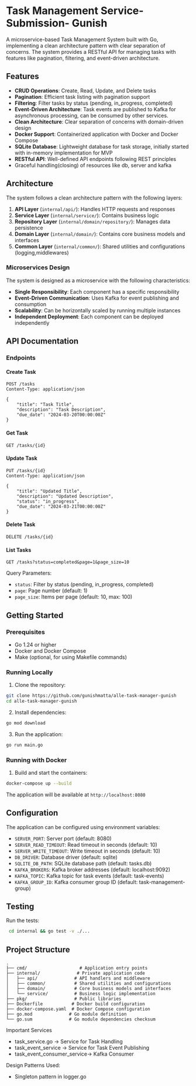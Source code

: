 # Task Management Service- Submission- Gunish

A microservice-based Task Management System built with Go, implementing a clean architecture pattern with clear separation of concerns.
The system provides a RESTful API for managing tasks with features like pagination, filtering, and event-driven architecture.

## Features

- **CRUD Operations**: Create, Read, Update, and Delete tasks
- **Pagination**: Efficient task listing with pagination support
- **Filtering**: Filter tasks by status (pending, in_progress, completed)
- **Event-Driven Architecture**: Task events are published to Kafka for asynchronous processing, can be consumed by other services.
- **Clean Architecture**: Clear separation of concerns with domain-driven design
- **Docker Support**: Containerized application with Docker and Docker Compose
- **SQLite Database**: Lightweight database for task storage, initially started with in-memory implementation for MVP
- **RESTful API**: Well-defined API endpoints following REST principles 
- Graceful handling(closing) of resources like db, server and kafka

## Architecture

The system follows a clean architecture pattern with the following layers:

1. **API Layer** (`internal/api/`): Handles HTTP requests and responses
2. **Service Layer** (`internal/service/`): Contains business logic
3. **Repository Layer** (`internal/domain/repository/`): Manages data persistence
4. **Domain Layer** (`internal/domain/`): Contains core business models and interfaces
5. **Common Layer** (`internal/common/`): Shared utilities and configurations (logging,middlewares)

### Microservices Design

The system is designed as a microservice with the following characteristics:

- **Single Responsibility**: Each component has a specific responsibility
- **Event-Driven Communication**: Uses Kafka for event publishing and consumption
- **Scalability**: Can be horizontally scaled by running multiple instances
- **Independent Deployment**: Each component can be deployed independently

## API Documentation

### Endpoints

#### Create Task
```http
POST /tasks
Content-Type: application/json

{
    "title": "Task Title",
    "description": "Task Description",
    "due_date": "2024-03-20T00:00:00Z"
}
```

#### Get Task
```http
GET /tasks/{id}
```

#### Update Task
```http
PUT /tasks/{id}
Content-Type: application/json

{
    "title": "Updated Title",
    "description": "Updated Description",
    "status": "in_progress",
    "due_date": "2024-03-21T00:00:00Z"
}
```

#### Delete Task
```http
DELETE /tasks/{id}
```

#### List Tasks
```http
GET /tasks?status=completed&page=1&page_size=10
```

Query Parameters:
- `status`: Filter by status (pending, in_progress, completed)
- `page`: Page number (default: 1)
- `page_size`: Items per page (default: 10, max: 100)

## Getting Started

### Prerequisites

- Go 1.24 or higher
- Docker and Docker Compose
- Make (optional, for using Makefile commands)

### Running Locally

1. Clone the repository:
```bash
git clone https://github.com/gunishmatta/alle-task-manager-gunish
cd alle-task-manager-gunish
```

2. Install dependencies:
```bash
go mod download
```

3. Run the application:
```bash
go run main.go
```

### Running with Docker

1. Build and start the containers:
```bash
docker-compose up --build
```

The application will be available at `http://localhost:8080`

## Configuration

The application can be configured using environment variables:

- `SERVER_PORT`: Server port (default: 8080)
- `SERVER_READ_TIMEOUT`: Read timeout in seconds (default: 10)
- `SERVER_WRITE_TIMEOUT`: Write timeout in seconds (default: 10)
- `DB_DRIVER`: Database driver (default: sqlite)
- `SQLITE_DB_PATH`: SQLite database path (default: tasks.db)
- `KAFKA_BROKERS`: Kafka broker addresses (default: localhost:9092)
- `KAFKA_TOPIC`: Kafka topic for task events (default: task-events)
- `KAFKA_GROUP_ID`: Kafka consumer group ID (default: task-management-group)

## Testing

Run the tests:
```bash
 cd internal && go test -v ./...
```

## Project Structure

```
.
├── cmd/                    # Application entry points
├── internal/              # Private application code
│   ├── api/              # API handlers and middleware
│   ├── common/           # Shared utilities and configurations
│   ├── domain/           # Core business models and interfaces
│   └── service/          # Business logic implementation
├── pkg/                  # Public libraries
├── Dockerfile           # Docker build configuration
├── docker-compose.yaml  # Docker Compose configuration
├── go.mod              # Go module definition
└── go.sum              # Go module dependencies checksum
```
Important Services
* task_service.go -> Service for Task Handling
* task_event_service -> Service for Task Event Publishing
* task_event_consumer_service-> Kafka Consumer

Design Patterns Used:
* Singleton pattern in logger.go



